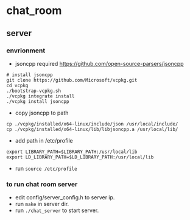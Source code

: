 # chat_room
## server

### envrionment
- jsoncpp required https://github.com/open-source-parsers/jsoncpp
``` 
# install jsoncpp
git clone https://github.com/Microsoft/vcpkg.git
cd vcpkg
./bootstrap-vcpkg.sh
./vcpkg integrate install
./vcpkg install jsoncpp 
``` 

- copy jsoncpp to path
```
cp ./vcpkg/installed/x64-linux/include/json /usr/local/include/
cp ./vcpkg/installed/x64-linux/lib/libjsoncpp.a /usr/local/lib/
```

- add path in /etc/profile
```
export LIBRARY_PATH=$LIBRARY_PATH:/usr/local/lib
export LD_LIBRARY_PATH=$LD_LIBRARY_PATH:/usr/local/lib
```

- run `source /etc/profile`

### to run chat room server
- edit config/server_config.h to server ip.
- run `make` in server dir.
- run `./chat_server` to start server.

